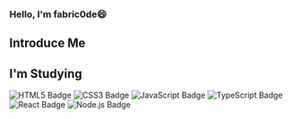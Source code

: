 ### Hello, I'm fabric0de😄

## Introduce Me  

## I'm Studying
<img src='https://img.shields.io/badge/-HTML5-e34f26?style=flat&logo=HTML5&logoColor=white' alt='HTML5 Badge'/>
<img src='https://img.shields.io/badge/-CSS3-1572B6?style=flat&logo=CSS3&logoColor=white' alt='CSS3 Badge'/>
<img src='https://img.shields.io/badge/-JavaScript-f1e05a?style=flat&logo=JavaScript&logoColor=white' alt='JavaScript Badge'/>
<img src='https://img.shields.io/badge/-TypeScript-3178c6?style=flat&logo=TypeScript&logoColor=white' alt='TypeScript Badge'/>
<img src='https://img.shields.io/badge/-React-61DAFB?style=flat&logo=React&logoColor=white' alt='React Badge'/>
<img src='https://img.shields.io/badge/-Node.js-339933?style=flat&logo=Node.js&logoColor=white' alt='Node.js Badge'/>

<!--
**fabric0de/fabric0de** is a ✨ _special_ ✨ repository because its `README.md` (this file) appears on your GitHub profile.

Here are some ideas to get you started:



- 🔭 I’m currently working on ...
- 🌱 I’m currently learning ...
- 👯 I’m looking to collaborate on ...
- 🤔 I’m looking for help with ...
- 💬 Ask me about ...
- 📫 How to reach me: ...
- 😄 Pronouns: ...
- ⚡ Fun fact: ...
-->

